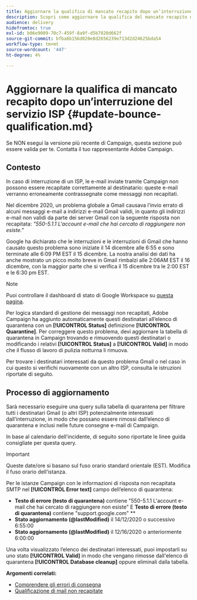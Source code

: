 ```yaml
---
title: Aggiornare la qualifica di mancato recapito dopo un’interruzione del servizio ISP
description: Scopri come aggiornare la qualifica del mancato recapito dopo un'interruzione dell'ISP.
audience: delivery
hidefromtoc: true
exl-id: b06e9009-70c7-459f-8a9f-d5b7020d662f
source-git-commit: bfba6b156d020e8d2656239e713d2d24625bda54
workflow-type: tm+mt
source-wordcount: '447'
ht-degree: 4%

---
```


# Aggiornare la qualifica di mancato recapito dopo un’interruzione del servizio ISP {#update-bounce-qualification.md}

Se NON esegui la versione più recente di Campaign, questa sezione può essere valida per te. Contatta il tuo rappresentante Adobe Campaign.

## Contesto

In caso di interruzione di un ISP, le e-mail inviate tramite Campaign non possono essere recapitate correttamente al destinatario: queste e-mail verranno erroneamente contrassegnate come messaggi non recapitati.

Nel dicembre 2020, un problema globale a Gmail causava l’invio errato di alcuni messaggi e-mail a indirizzi e-mail Gmail validi, in quanto gli indirizzi e-mail non validi da parte dei server Gmail con la seguente risposta non recapitata: *&quot;550-5.1.1 L&#39;account e-mail che hai cercato di raggiungere non esiste.&quot;*

Google ha dichiarato che le interruzioni e le interruzioni di Gmail che hanno causato questo problema sono iniziate il 14 dicembre alle 6:55 e sono terminate alle 6:09 PM EST il 15 dicembre. La nostra analisi dei dati ha anche mostrato un picco molto breve in Gmail rimbalzi alle 2:06AM EST il 16 dicembre, con la maggior parte che si verifica il 15 dicembre tra le 2:00 EST e le 6:30 pm EST.

>[!NOTE]
>
>Puoi controllare il dashboard di stato di Google Workspace su [questa pagina](https://www.google.com/appsstatus#hl=en&amp;v=status).


Per logica standard di gestione dei messaggi non recapitati, Adobe Campaign ha aggiunto automaticamente questi destinatari all’elenco di quarantena con un **[!UICONTROL Status]** definizione **[!UICONTROL Quarantine]**. Per correggere questo problema, devi aggiornare la tabella di quarantena in Campaign trovando e rimuovendo questi destinatari o modificando i relativi **[!UICONTROL Status]** a **[!UICONTROL Valid]** in modo che il flusso di lavoro di pulizia notturna li rimuova.

Per trovare i destinatari interessati da questo problema Gmail o nel caso in cui questo si verifichi nuovamente con un altro ISP, consulta le istruzioni riportate di seguito.

## Processo di aggiornamento

Sarà necessario eseguire una query sulla tabella di quarantena per filtrare tutti i destinatari Gmail (o altri ISP) potenzialmente interessati dall’interruzione, in modo che possano essere rimossi dall’elenco di quarantena e inclusi nelle future consegne e-mail di Campaign.

In base al calendario dell’incidente, di seguito sono riportate le linee guida consigliate per questa query.

>[!IMPORTANT]
>
>Queste date/ore si basano sul fuso orario standard orientale (EST). Modifica il fuso orario dell’istanza.

Per le istanze Campaign con le informazioni di risposta non recapitata SMTP nel **[!UICONTROL Error text]** campo dell’elenco di quarantena:

* **Testo di errore (testo di quarantena)** contiene &quot;550-5.1.1 L&#39;account e-mail che hai cercato di raggiungere non esiste&quot; E **Testo di errore (testo di quarantena)** contiene &quot;support.google.com&quot; **
* **Stato aggiornamento (@lastModified)** il 14/12/2020 o successivo 6:55:00
* **Stato aggiornamento (@lastModified)** il 12/16/2020 o anteriormente 6:00:00

Una volta visualizzato l’elenco dei destinatari interessati, puoi impostarli su uno stato **[!UICONTROL Valid]** in modo che vengano rimosse dall&#39;elenco di quarantena **[!UICONTROL Database cleanup]** oppure eliminali dalla tabella.

**Argomenti correlati:**
* [Comprendere gli errori di consegna](../../sending/using/understanding-delivery-failures.md)
* [Qualificazione di mail non recapitate](../../sending/using/understanding-delivery-failures.md#bounce-mail-qualification)
